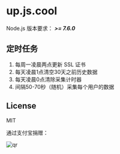 # up.js.cool

Node.js 版本要求： ***>= 7.6.0***

## 定时任务

1. 每周一凌晨两点更新 SSL 证书
2. 每天凌晨1点清空30天之前历史数据
3. 每天凌晨0点清除采集计时器
4. 间隔50-70秒（随机）采集每个用户的数据

## License

MIT

通过支付宝捐赠：

![qr](https://cloud.githubusercontent.com/assets/1890238/15489630/fccbb9cc-2193-11e6-9fed-b93c59d6ef37.png)
